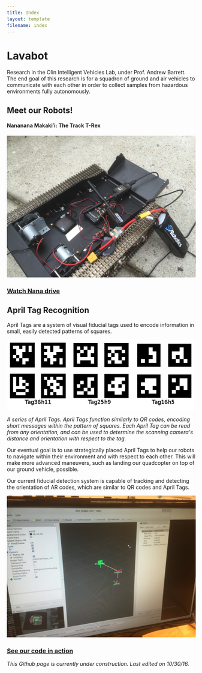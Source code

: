 ```yaml
---
title: Index 
layout: template
filename: index
---
```


# Lavabot

Research in the Olin Intelligent Vehicles Lab, under Prof. Andrew Barrett. The end goal of this research is for a squadron of ground and air vehicles to communicate with each other in order to collect samples from hazardous environments fully autonomously.

## Meet our Robots!

#### Nananana Makakiʻi: The Track T-Rex

![Nana](images/2016.7.14_Lavabot.JPG)

### [Watch Nana drive](https://drive.google.com/file/d/0B6cEozG9ml5MSk1rZzdiLUs0TVE/view?usp=sharing)


## April Tag Recognition

April Tags are a system of visual fiducial tags used to encode information in small, easily detected patterns of squares.

![Tags](images/april_tags.png)

*A series of April Tags. April Tags function similarly to QR codes, encoding short messages within the pattern of squares. Each April Tag can be read from any orientation, and can be used to determine the scanning camera's distance and orientation with respect to the tag.*

Our eventual goal is to use strategically placed April Tags to help our robots to navigate within their environment and with respect to each other. This will make more advanced maneuvers, such as landing our quadcopter on top of our ground vehicle, possible.

Our current fiducial detection system is capable of tracking and detecting the orientation of AR codes, which are similar to QR codes and April Tags.

![Detection](images/2016.7.28_ImageRecognition_Tracking.JPG)

### [See our code in action](https://drive.google.com/file/d/0B6cEozG9ml5MRDA3VThmT3BteWM/view?usp=sharing)

*This Github page is currently under construction. Last edited on 10/30/16.*

